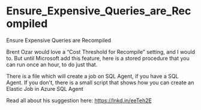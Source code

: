 # Ensure_Expensive_Queries_are_Recompiled

Ensure Expensive Queries are Recompiled

Brent Ozar would love a “Cost Threshold for Recompile” setting, and I would to. 
But until Microsoft add this feature, here is a stored procedure that you can run once an hour, to do just that.

There is a file which will create a job on SQL Agent, if you have a SQL Agent.
If you don't, there is a small script that shows how you can create an Elastic Job in Azure SQL Agent


Read all about his suggestion here:
https://lnkd.in/eeTeh2E
